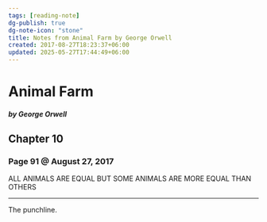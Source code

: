 ```yaml
---
tags: [reading-note]
dg-publish: true
dg-note-icon: "stone"
title: Notes from Animal Farm by George Orwell
created: 2017-08-27T18:23:37+06:00
updated: 2025-05-27T17:44:49+06:00
---
```

# Animal Farm
##### by George Orwell

## Chapter 10
### Page 91 @ August 27, 2017
ALL ANIMALS ARE EQUAL BUT SOME ANIMALS ARE MORE EQUAL THAN OTHERS

---
The punchline.